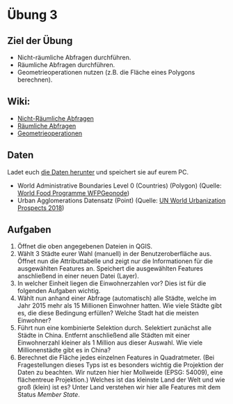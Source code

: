 # Übung 3
## Ziel der Übung
* Nicht-räumliche Abfragen durchführen.
* Räumliche Abfragen durchführen.
* Geometrieoperationen nutzen (z.B. die Fläche eines Polygons berechnen).

## Wiki:
* [Nicht-Räumliche Abfragen](https://courses.gistools.geog.uni-heidelberg.de/giscience/gis-einfuehrung/wikis/qgis-Nicht-Räumliche-Abfragen)
* [Räumliche Abfragen](https://courses.gistools.geog.uni-heidelberg.de/giscience/gis-einfuehrung/wikis/qgis-Räumliche-Abfragen)
* [Geometrieoperationen](https://courses.gistools.geog.uni-heidelberg.de/giscience/gis-einfuehrung/wikis/qgis-Geometrieoperationen)

## Daten
Ladet euch [die Daten herunter](exercise_03_data.zip) und speichert sie auf eurem PC.
* World Administrative Boundaries Level 0 (Countries) (Polygon) (Quelle: [World Food Programme WFPGeonode](https://geonode.wfp.org/layers/geonode%3Awld_bnd_adm0_wfp))
* Urban Agglomerations Datensatz (Point) (Quelle: [UN World Urbanization Prospects 2018](https://population.un.org/wup/))

## Aufgaben

1. Öffnet die oben angegebenen Dateien in QGIS.
2. Wählt 3 Städte eurer Wahl (manuell) in der Benutzeroberfläche aus. Öffnet nun die Attributtabelle und zeigt nur die Informationen für die ausgewählten Features an. Speichert die ausgewählten Features anschließend in einer neuen Datei (Layer). 
3. In welcher Einheit liegen die Einwohnerzahlen vor? Dies ist für die folgenden Aufgaben wichtig.
4. Wählt nun anhand einer Abfrage (automatisch) alle Städte, welche im Jahr 2015 mehr als 15 Millionen Einwohner hatten. Wie viele Städte gibt es, die diese Bedingung erfüllen? Welche Stadt hat die meisten Einwohner?
5. Führt nun eine kombinierte Selektion durch. Selektiert zunächst alle Städte in China. Entfernt anschließend alle Städten mit einer Einwohnerzahl kleiner als 1 Million aus dieser Auswahl. Wie viele Millionenstädte gibt es in China?
6. Berechnet die Fläche jedes einzelnen Features in Quadratmeter. (Bei Fragestellungen dieses Typs ist es besonders wichtig die Projektion der Daten zu beachten. Wir nutzen hier hier Mollweide (EPSG: 54009), eine flächentreue Projektion.) Welches ist das kleinste Land der Welt und wie groß (klein) ist es? Unter Land verstehen wir hier alle Features mit dem Status *Member State*.
